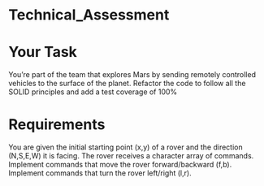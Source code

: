 # Technical_Assessment

# Your Task
You’re part of the team that explores Mars by sending remotely controlled vehicles to the surface of the planet. Refactor the code to follow all the SOLID principles and add a test coverage of 100%

# Requirements
You are given the initial starting point (x,y) of a rover and the direction (N,S,E,W) it is facing.
The rover receives a character array of commands.
Implement commands that move the rover forward/backward (f,b).
Implement commands that turn the rover left/right (l,r).
